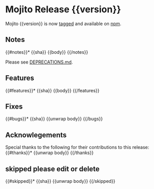 Mojito Release {{version}}
======================

Mojito {{version}} is now [tagged](/yahoo/mojito/tags) and available on [npm](https://npmjs.org/package/mojito).

Notes
-----
{{#notes}}* {{sha}} {{body}}
{{/notes}}

Please see [DEPRECATIONS.md](/yahoo/mojito/blob/DEPRECATIONS.md).

Features
--------
{{#features}}* {{sha}} {{body}}
{{/features}}

Fixes
-----
{{#bugs}}* {{sha}} {{unwrap body}}
{{/bugs}}

Acknowlegements
---------------
Special thanks to the following for their contributions to this release:
{{#thanks}}* {{unwrap body}}
{{/thanks}}

skipped please edit or delete
-----------------------------
{{#skipped}}* {{sha}} {{unwrap body}}
{{/skipped}}
